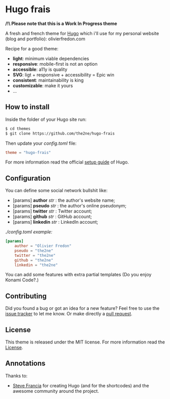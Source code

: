 # Hugo frais

**/!\ Please note that this is a Work In Progress theme**

A fresh and french theme for [Hugo](//gohugo.io/) which i'll use for my personal website (blog and portfolio): olivierfredon.com

Recipe for a good theme:
- **light**: minimum viable dependencies
- **responsive**: mobile-first is not an option
- **accessible**: a11y is quality
- **SVG**: ligt + responsive + accessibility = Epic win
- **consistent**: maintainability is king
- **customizable**: make it yours
- ...

## How to install

Inside the folder of your Hugo site run:

```sh
$ cd themes
$ git clone https://github.com/the2ne/hugo-frais
```

Then update your _config.toml_ file:

```toml
theme = "hugo-frais"
```

For more information read the official [setup guide](//gohugo.io/overview/installing/) of Hugo.


## Configuration

You can define some social network bullshit like:
- [params] **author** *str* : the author's website name;
- [params] **pseudo** *str* : the author's online pseudonym;
- [params] **twitter** *str* : Twitter account;
- [params] **github** *str* : GitHub account;
- [params] **linkedin** *str* : LinkedIn account;

_./config.toml example:_
```toml
[params]
    author = "Olivier Fredon"
    pseudo = "the2ne"
    twitter = "the2ne"
    github = "the2ne"
    linkedin = "the2ne"
```

You can add some features with extra partial templates (Do you enjoy Konami Code?.)

## Contributing

Did you found a bug or got an idea for a new feature? Feel free to use the [issue tracker](//github.com/the2ne/hugo-frais/issues) to let me know. Or make directly a [pull request](//github.com/the2ne/hugo-frais/pulls).


## License

This theme is released under the MIT license. For more information read the [License](//github.com/the2ne/hugo-frais/blob/master/LICENSE.md).


## Annotations

Thanks to:
- [Steve Francia](//github.com/spf13) for creating Hugo (and for the shortcodes) and the awesome community around the project.

